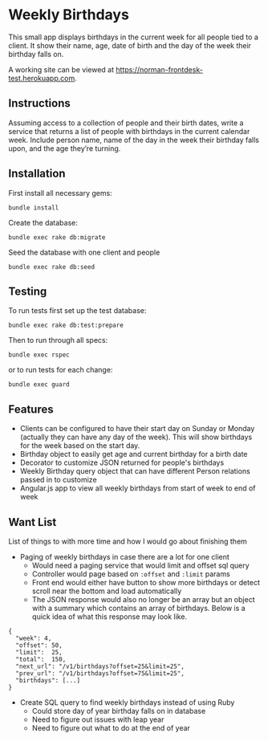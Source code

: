 # Weekly Birthdays

This small app displays birthdays in the current week for all people tied to
a client. It show their name, age, date of birth and the day of the week
their birthday falls on.

A working site can be viewed at https://norman-frontdesk-test.herokuapp.com.

## Instructions
Assuming access to a collection of people and their birth dates, write a service that returns a list of people with birthdays in the current calendar week. Include person name, name of the day in the week their birthday falls upon, and the age they’re turning.

## Installation
First install all necessary gems:

```bundle install```

Create the database:

```bundle exec rake db:migrate```

Seed the database with one client and people

```bundle exec rake db:seed```

## Testing
To run tests first set up the test database:

```bundle exec rake db:test:prepare```

Then to run through all specs:

```bundle exec rspec```

or to run tests for each change:

```bundle exec guard```

## Features
- Clients can be configured to have their start day on Sunday or Monday (actually
they can have any day of the week). This will show birthdays for the week
based on the start day.
- Birthday object to easily get age and current birthday for a birth date
- Decorator to customize JSON returned for people's birthdays
- Weekly Birthday query object that can have different Person relations
passed in to customize
- Angular.js app to view all weekly birthdays from start of week to end of week

## Want List
List of things to with more time and how I would go about finishing them

- Paging of weekly birthdays in case there are a lot for one client
  - Would need a paging service that would limit and offset sql query
  - Controller would page based on `:offset` and `:limit` params
  - Front end would either have button to show more birthdays or detect
  scroll near the bottom and load automatically
  - The JSON response would also no longer be an array but an object with a
  summary which contains an array of birthdays. Below is a quick idea of what
  this response may look like.

```
{
  "week": 4,
  "offset": 50,
  "limit":  25,
  "total":  150,
  "next_url": "/v1/birthdays?offset=25&limit=25",
  "prev_url": "/v1/birthdays?offset=75&limit=25",
  "birthdays": [...]
}
```

- Create SQL query to find weekly birthdays instead of using Ruby
  - Could store day of year birthday falls on in database
  - Need to figure out issues with leap year
  - Need to figure out what to do at the end of year

